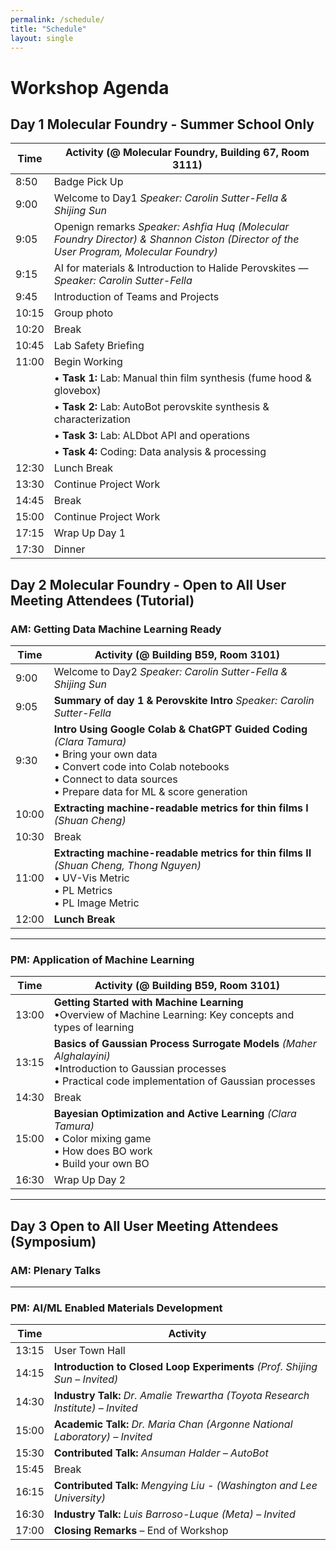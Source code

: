 ```yaml
---
permalink: /schedule/
title: "Schedule"
layout: single
---
```

# Workshop Agenda

## Day 1 Molecular Foundry - Summer School Only

| Time   | Activity (@ Molecular Foundry, Building 67, Room 3111)                                                                 |
|--------|--------------------------------------------------------------------------|
| 8:50   | Badge Pick Up                            |
| 9:00   | Welcome to Day1 *Speaker: Carolin Sutter-Fella & Shijing Sun*  |
| 9:05   | Openign remarks *Speaker: Ashfia Huq (Molecular Foundry Director) & Shannon Ciston (Director of the User Program, Molecular Foundry)*                             |
| 9:15   | AI for materials & Introduction to Halide Perovskites — *Speaker: Carolin Sutter-Fella*   |
| 9:45   | Introduction of Teams and Projects|
| 10:15  | Group photo  |
| 10:20  | Break        |
| 10:45  | Lab Safety Briefing                                                    |
| 11:00  | Begin Working                                                    |
|        | • **Task 1:** Lab: Manual thin film synthesis (fume hood & glovebox)          |
|        | • **Task 2:** Lab: AutoBot perovskite synthesis & characterization            |
|        | • **Task 3:** Lab: ALDbot API and operations                     |
|        | • **Task 4:** Coding: Data analysis & processing                                  |
| 12:30  | Lunch Break                                                          |
| 13:30  | Continue Project Work                                                    |
| 14:45  | Break                                                                     |
| 15:00  | Continue Project Work                                                     |
| 17:15  | Wrap Up Day 1                                                             |
| 17:30  | Dinner                                                                    |



## Day 2 Molecular Foundry - Open to All User Meeting Attendees (Tutorial)

### AM: Getting Data Machine Learning Ready

| Time   | Activity (@ Building B59, Room 3101)|
|--------|----------|
| 9:00   | Welcome to Day2 *Speaker: Carolin Sutter-Fella & Shijing Sun*  |
| 9:05   | **Summary of day 1 & Perovskite Intro** *Speaker: Carolin Sutter-Fella* |
| 9:30   | **Intro Using Google Colab & ChatGPT Guided Coding** *(Clara Tamura)* <br>• Bring your own data <br>• Convert code into Colab notebooks<br>• Connect to data sources <br>• Prepare data for ML & score generation |
| 10:00  | **Extracting machine-readable metrics for thin films I** *(Shuan Cheng)*  <br> |
| 10:30  | Break |
| 11:00  | **Extracting machine-readable metrics for thin films II** *(Shuan Cheng, Thong Nguyen)*<br>• UV-Vis Metric<br>• PL Metrics <br>• PL Image Metric |
| 12:00  | **Lunch Break** |

---

### PM: Application of Machine Learning

| Time   | Activity (@ Building B59, Room 3101)|
|--------|----------|
| 13:00   | **Getting Started with Machine Learning** <br>•Overview of Machine Learning: Key concepts and types of learning |
| 13:15   | **Basics of Gaussian Process Surrogate Models** *(Maher Alghalayini)* <br>•Introduction to Gaussian processes <br>• Practical code implementation of Gaussian processes |
| 14:30   | Break |
| 15:00   | **Bayesian Optimization and Active Learning** *(Clara Tamura)* <br>• Color mixing game <br>• How does BO work <br>• Build your own BO |
| 16:30   | Wrap Up Day 2

---

## Day 3 Open to All User Meeting Attendees (Symposium)

### AM: Plenary Talks

---

### PM: AI/ML Enabled Materials Development

| Time   | Activity |
|--------|----------|
| 13:15   | User Town Hall |
| 14:15   | **Introduction to Closed Loop Experiments** *(Prof. Shijing Sun – Invited)* |
| 14:30   | **Industry Talk:** *Dr. Amalie Trewartha (Toyota Research Institute) – Invited* |
| 15:00   | **Academic Talk:** *Dr. Maria Chan (Argonne National Laboratory) – Invited* |
| 15:30  | **Contributed Talk:** *Ansuman Halder – AutoBot* |
| 15:45   | Break |
| 16:15   | **Contributed Talk:** *Mengying Liu - (Washington and Lee University)*|
| 16:30   | **Industry Talk:** *Luis Barroso-Luque (Meta) – Invited* |
| 17:00   | **Closing Remarks** – End of Workshop |
